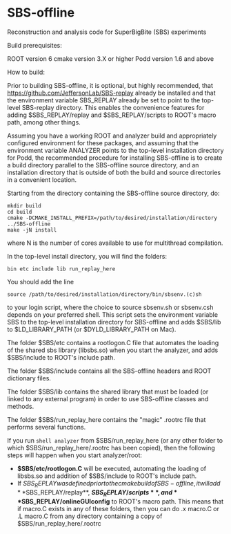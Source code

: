 # SBS-offline
Reconstruction and analysis code for SuperBigBite (SBS) experiments

Build prerequisites:

ROOT version 6
cmake version 3.X or higher
Podd version 1.6 and above

How to build:

Prior to building SBS-offline, it is optional, but highly recommended, that https://github.com/JeffersonLab/SBS-replay already be installed and that the environment variable SBS_REPLAY already be set to point to the top-level SBS-replay directory. This enables the convenience features for adding $SBS_REPLAY/replay and $SBS_REPLAY/scripts to ROOT's macro path, among other things.

Assuming you have a working ROOT and analyzer build and appropriately configured environment for these packages, and assuming that the environment variable ANALYZER points to the top-level installation directory for Podd, the recommended procedure for installing SBS-offline is to create a build directory parallel to the SBS-offline source directory, and an installation directory that is outside of both the build and source directories in a convenient location.

Starting from the directory containing the SBS-offline source directory, do: 

```shell
mkdir build
cd build
cmake -DCMAKE_INSTALL_PREFIX=/path/to/desired/installation/directory ../SBS-offline
make -jN install
```
where N is the number of cores available to use for multithread compilation. 

In the top-level install directory, you will find the folders: 

```shell 
bin etc include lib run_replay_here
```

You should add the line 
```
source /path/to/desired/installation/directory/bin/sbsenv.(c)sh 
```
to your login script, where the choice to source sbsenv.sh or sbsenv.csh depends on your preferred shell. This script sets the environment variable SBS to the top-level installation directory for SBS-offline and adds $SBS/lib to $LD_LIBRARY_PATH (or $DYLD_LIBRARY_PATH on Mac). 

The folder $SBS/etc contains a rootlogon.C file that automates the loading of the shared sbs library (libsbs.so) when you start the analyzer, and adds $SBS/include to ROOT's include path. 

The folder $SBS/include contains all the SBS-offline headers and ROOT dictionary files. 

The folder $SBS/lib contains the shared library that must be loaded (or linked to any external program) in order to use SBS-offline classes and methods. 

The folder $SBS/run_replay_here contains the "magic" .rootrc file that performs several functions. 

If you run ```shell analyzer``` from $SBS/run_replay_here (or any other folder to which $SBS/run_replay_here/.rootrc has been copied), then the following steps will happen when you start analyzer/root: 
* **$SBS/etc/rootlogon.C** will be executed, automating the loading of libsbs.so and addition of $SBS/include to ROOT's include path.
* If $SBS_REPLAY was defined prior to the cmake build of SBS-offline, it will add **$SBS_REPLAY/replay**, **$SBS_REPLAY/scripts**, and **$SBS_REPLAY/onlineGUIconfig** to ROOT's macro path. This means that if macro.C exists in any of these folders, then you can do .x macro.C or .L macro.C from any directory containing a copy of $SBS/run_replay_here/.rootrc

